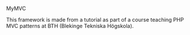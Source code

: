 MyMVC

This framework is made from a tutorial as part of a course teaching PHP MVC patterns at BTH (Blekinge Tekniska Högskola).
